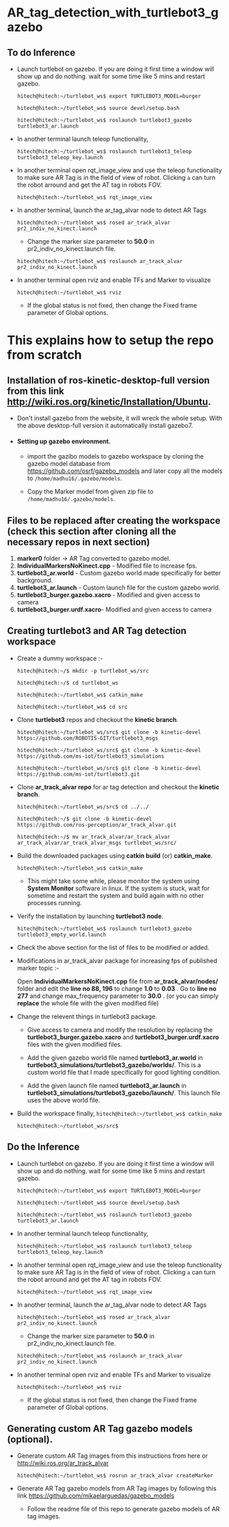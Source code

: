 # AR_tag_detection_with_turtlebot3_gazebo
## To do Inference


- Launch turtlebot on gazebo. If you are doing it first time a window will show up and do nothing. wait for some time like 5 mins and restart gazebo. 


	```hitech@hitech:~/turtlebot_ws$ export TURTLEBOT3_MODEL=burger ```
	
	```hitech@hitech:~/turtlebot_ws$ source devel/setup.bash ```
	
	```hitech@hitech:~/turtlebot_ws$ roslaunch turtlebot3_gazebo turtlebot3_ar.launch```

- In another terminal launch teleop functionality,

	```hitech@hitech:~/turtlebot_ws$ roslaunch turtlebot3_teleop turtlebot3_teleop_key.launch```

- In another terminal open rqt_image_view and use the teleop functionality to make sure AR Tag is in the field of view of robot. Clicking ```a``` can turn the robot arround and get the AT tag in robots FOV. 

	```hitech@hitech:~/turtlebot_ws$ rqt_image_view ```


- In another terminal, launch the ar_tag_alvar node to detect AR Tags
	
	```hitech@hitech:~/turtlebot_ws$ rosed ar_track_alvar pr2_indiv_no_kinect.launch ```

	- Change the marker size parameter to **50.0** in pr2_indiv_no_kinect.launch file.
	
	```hitech@hitech:~/turtlebot_ws$ roslaunch ar_track_alvar pr2_indiv_no_kinect.launch ```

- In another terminal open rviz and enable TFs and Marker to visualize

	```hitech@hitech:~/turtlebot_ws$ rviz ```
	
	- If the global status is not fixed, then change the Fixed frame parameter of Global options. 


# This explains how to setup the repo from scratch
## Installation of ros-kinetic-desktop-full version from this link <http://wiki.ros.org/kinetic/Installation/Ubuntu>. 

- Don't install gazebo from the website, it will wreck the whole setup. With the above desktop-full version it automatically install gazebo7. 

- #### Setting up gazebo environment. 

	- import the gazibo models to gazebo workspace by cloning the gazebo model database from <https://github.com/osrf/gazebo_models> and later copy all the models to ```/home/madhu16/.gazebo/models```. 

	- Copy the Marker model from given zip file to ```/home/madhu16/.gazebo/models```.

## Files to be replaced after creating the workspace (check this section after cloning all the necessary repos in next section)

1. **marker0** folder -> AR Tag converted to gazebo model.
2. **IndividualMarkersNoKinect.cpp** - Modified file to increase fps.
3. **turtlebot3_ar.world** - Custom gazebo world made specifically for better background. 
4. **turtlebot3_ar.launch** - Custom launch file for the custom gazebo world.
6. **turtlebot3_burger.gazebo.xacro** - Modified and given access to camera
7. **turtlebot3_burger.urdf.xacro**- Modified and given access to camera

## Creating turtlebot3 and AR Tag detection workspace 

- Create a dummy workspace :- 

	```hitech@hitech:~/$ mkdir -p turtlebot_ws/src```

	```hitech@hitech:~/$ cd turtlebot_ws```

	```hitech@hitech:~/turtlebot_ws$ catkin_make```

	```hitech@hitech:~/turtlebot_ws$ cd src```


- Clone **turtlebot3** repos and checkout the **kinetic branch**.

	```hitech@hitech:~/turtlebot_ws/src$ git clone -b kinetic-devel https://github.com/ROBOTIS-GIT/turtlebot3_msgs```
	
	```hitech@hitech:~/turtlebot_ws/src$ git clone -b kinetic-devel https://github.com/ms-iot/turtlebot3_simulations```
	
	```hitech@hitech:~/turtlebot_ws/src$ git clone -b kinetic-devel https://github.com/ms-iot/turtlebot3.git ```


- Clone **ar_track_alvar repo** for ar tag detection and checkout the **kinetic branch**.

	```hitech@hitech:~/turtlebot_ws/src$ cd ../../```
	
	```hitech@hitech:~/$ git clone -b kinetic-devel https://github.com/ros-perception/ar_track_alvar.git```
	
	```hitech@hitech:~/$ mv ar_track_alvar/ar_track_alvar ar_track_alvar/ar_track_alvar_msgs turtlebot_ws/src/```


- Build the downloaded packages using **catkin build** (or) **catkin_make**. 

	```hitech@hitech:~/turtlebot_ws$ catkin_make```

	- This might take some while, please monitor the system using **System Monitor** software in linux. If the system is stuck, wait for sometime and restart the system and build again with no other processes running.

- Verify the installation by launching **turtlebot3 node**. 

	```hitech@hitech:~/turtlebot_ws$ roslaunch turtlebot3_gazebo turtlebot3_empty_world.launch ```

- Check the above section for the list of files to be modified or added.

- Modifications in ar_track_alvar package for increasing fps of published marker topic :-

	Open **IndividualMarkersNoKinect.cpp** file from **ar_track_alvar/nodes/** folder and edit the **line no 88, 196** to change **1.0** to **0.03** . Go to **line no 277** and change max_frequency parameter to **30.0** . (or you can simply **replace** the whole file with the given modified file)


- Change the relevent things in turtlebot3 package.
	- Give access to camera and modify the resolution by replacing the **turtlebot3_burger.gazebo.xacro** and **turtlebot3_burger.urdf.xacro** files with the given modified files.

	- Add the given gazebo world file named **turtlebot3_ar.world** in **turtlebot3_simulations/turtlebot3_gazebo/worlds/**. This is a custom world file that I made specifically for good lighting condition.

	- Add the given launch file named **turtlebot3_ar.launch** in **turtlebot3_simulations/turtlebot3_gazebo/launch/**. This launch file uses the above world file. 


- Build the workspace finally,
	```hitech@hitech:~/turtlebot_ws$ catkin_make```


	```hitech@hitech:~/turtlebot_ws/src$ ```

## Do the Inference

- Launch turtlebot on gazebo. If you are doing it first time a window will show up and do nothing. wait for some time like 5 mins and restart gazebo. 


	```hitech@hitech:~/turtlebot_ws$ export TURTLEBOT3_MODEL=burger ```
	
	```hitech@hitech:~/turtlebot_ws$ source devel/setup.bash ```
	
	```hitech@hitech:~/turtlebot_ws$ roslaunch turtlebot3_gazebo turtlebot3_ar.launch```

- In another terminal launch teleop functionality,

	```hitech@hitech:~/turtlebot_ws$ roslaunch turtlebot3_teleop turtlebot3_teleop_key.launch```

- In another terminal open rqt_image_view and use the teleop functionality to make sure AR Tag is in the field of view of robot. Clicking ```a``` can turn the robot arround and get the AT tag in robots FOV. 

	```hitech@hitech:~/turtlebot_ws$ rqt_image_view ```


- In another terminal, launch the ar_tag_alvar node to detect AR Tags
	
	```hitech@hitech:~/turtlebot_ws$ rosed ar_track_alvar pr2_indiv_no_kinect.launch ```

	- Change the marker size parameter to **50.0** in pr2_indiv_no_kinect.launch file.
	
	```hitech@hitech:~/turtlebot_ws$ roslaunch ar_track_alvar pr2_indiv_no_kinect.launch ```

- In another terminal open rviz and enable TFs and Marker to visualize

	```hitech@hitech:~/turtlebot_ws$ rviz ```
	
	- If the global status is not fixed, then change the Fixed frame parameter of Global options. 

## Generating custom AR Tag gazebo models (optional).

- Generate custom AR Tag images from this instructions from here or <http://wiki.ros.org/ar_track_alvar>
	
	```hitech@hitech:~/turtlebot_ws$ rosrun ar_track_alvar createMarker ```
	
- Generate AR Tag gazebo models from AR Tag images by following this link <https://github.com/mikaelarguedas/gazebo_models>
	
	- Follow the readme file of this repo to generate gazebo models of AR tag images.  


